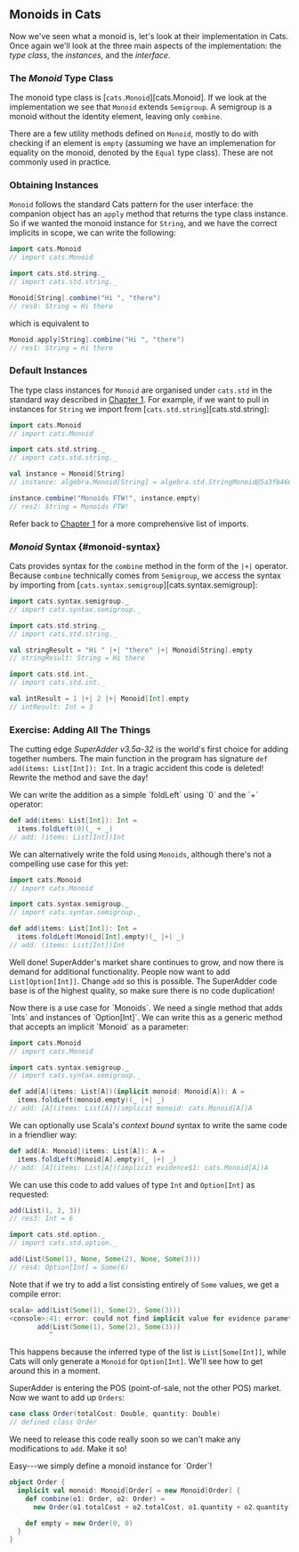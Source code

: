 ## Monoids in Cats

Now we've seen what a monoid is, let's look at their implementation in Cats. Once again we'll look at the three main aspects of the implementation: the *type class*, the *instances*, and the *interface*.

### The *Monoid* Type Class

The monoid type class is [`cats.Monoid`][cats.Monoid]. If we look at the implementation we see that `Monoid` extends `Semigroup`. A semigroup is a monoid without the identity element, leaving only `combine`.

There are a few utility methods defined on `Monoid`, mostly to do with checking if an element is `empty` (assuming we have an implemenation for equality on the monoid, denoted by the `Equal` type class). These are not commonly used in practice.

### Obtaining Instances

`Monoid` follows the standard Cats pattern for the user interface: the companion object has an `apply` method that returns the type class instance. So if we wanted the monoid instance for `String`, and we have the correct implicits in scope, we can write the following:

```scala
import cats.Monoid
// import cats.Monoid

import cats.std.string._
// import cats.std.string._

Monoid[String].combine("Hi ", "there")
// res0: String = Hi there
```

which is equivalent to

```scala
Monoid.apply[String].combine("Hi ", "there")
// res1: String = Hi there
```

### Default Instances

The type class instances for `Monoid` are organised under `cats.std` in the standard way described in [Chapter 1](#importing-default-instances). For example, if we want to pull in instances for `String` we import from [`cats.std.string`][cats.std.string]:

```scala
import cats.Monoid
// import cats.Monoid

import cats.std.string._
// import cats.std.string._

val instance = Monoid[String]
// instance: algebra.Monoid[String] = algebra.std.StringMonoid@5a3fb466

instance.combine("Monoids FTW!", instance.empty)
// res2: String = Monoids FTW!
```

Refer back to [Chapter 1](#importing-default-instances) for a more comprehensive list of imports.

### *Monoid* Syntax {#monoid-syntax}

Cats provides syntax for the `combine` method in the form of the `|+|` operator.
Because `combine` technically comes from `Semigroup`,
we access the syntax by importing from [`cats.syntax.semigroup`][cats.syntax.semigroup]:

```scala
import cats.syntax.semigroup._
// import cats.syntax.semigroup._

import cats.std.string._
// import cats.std.string._

val stringResult = "Hi " |+| "there" |+| Monoid[String].empty
// stringResult: String = Hi there

import cats.std.int._
// import cats.std.int._

val intResult = 1 |+| 2 |+| Monoid[Int].empty
// intResult: Int = 3
```

### Exercise: Adding All The Things

The cutting edge *SuperAdder v3.5a-32* is the world's first choice for adding together numbers. The main function in the program has signature `def add(items: List[Int]): Int`. In a tragic accident this code is deleted! Rewrite the method and save the day!

<div class="solution">
We can write the addition as a simple `foldLeft` using `0` and the `+` operator:

```scala
def add(items: List[Int]): Int =
  items.foldLeft(0)(_ + _)
// add: (items: List[Int])Int
```

We can alternatively write the fold using `Monoids`, although there's not a compelling use case for this yet:

```scala
import cats.Monoid
// import cats.Monoid

import cats.syntax.semigroup._
// import cats.syntax.semigroup._

def add(items: List[Int]): Int =
  items.foldLeft(Monoid[Int].empty)(_ |+| _)
// add: (items: List[Int])Int
```
</div>

Well done! SuperAdder's market share continues to grow, and now there is demand for additional functionality. People now want to add `List[Option[Int]]`. Change `add` so this is possible. The SuperAdder code base is of the highest quality, so make sure there is no code duplication!

<div class="solution">
Now there is a use case for `Monoids`. We need a single method that adds `Ints` and instances of `Option[Int]`. We can write this as a generic method that accepts an implicit `Monoid` as a parameter:

```scala
import cats.Monoid
// import cats.Monoid

import cats.syntax.semigroup._
// import cats.syntax.semigroup._

def add[A](items: List[A])(implicit monoid: Monoid[A]): A =
  items.foldLeft(monoid.empty)(_ |+| _)
// add: [A](items: List[A])(implicit monoid: cats.Monoid[A])A
```

We can optionally use Scala's *context bound* syntax to write the same code in a friendlier way:

```scala
def add[A: Monoid](items: List[A]): A =
  items.foldLeft(Monoid[A].empty)(_ |+| _)
// add: [A](items: List[A])(implicit evidence$1: cats.Monoid[A])A
```

We can use this code to add values of type `Int` and `Option[Int]` as requested:

```scala
add(List(1, 2, 3))
// res3: Int = 6

import cats.std.option._
// import cats.std.option._

add(List(Some(1), None, Some(2), None, Some(3)))
// res4: Option[Int] = Some(6)
```

Note that if we try to add a list consisting entirely of `Some` values,
we get a compile error:

```scala
scala> add(List(Some(1), Some(2), Some(3)))
<console>:41: error: could not find implicit value for evidence parameter of type cats.Monoid[Some[Int]]
       add(List(Some(1), Some(2), Some(3)))
          ^
```

This happens because the inferred type of the list is `List[Some[Int]]`,
while Cats will only generate a `Monoid` for `Option[Int]`.
We'll see how to get around this in a moment.
</div>

SuperAdder is entering the POS (point-of-sale, not the other POS) market.
Now we want to add up `Orders`:

```scala
case class Order(totalCost: Double, quantity: Double)
// defined class Order
```

We need to release this code really soon so we can't make any modifications to `add`.
Make it so!

<div class="solution">
Easy---we simply define a monoid instance for `Order`!

```scala
object Order {
  implicit val monoid: Monoid[Order] = new Monoid[Order] {
    def combine(o1: Order, o2: Order) =
      new Order(o1.totalCost + o2.totalCost, o1.quantity + o2.quantity)

    def empty = new Order(0, 0)
  }
}
```
</div>
